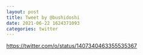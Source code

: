 ```yaml
--- 
layout: post 
title: Tweet by @bushidoshi 
date: 2021-06-22 1624371093 
categories: twitter 
--- 
```

https://twitter.com/o/status/1407340463355535367